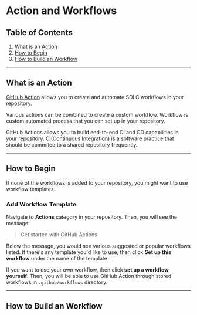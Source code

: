 # Action and Workflows

## Table of Contents

1. [What is an Action](#what-is-an-action)
1. [How to Begin](#how-to-begin)
1. [How to Build an Workflow](#how-to-build-an-workflow)

---

## What is an Action

[GitHub Action](https://docs.github.com/en/actions/getting-started-with-github-actions/about-github-actions) allows you to create and automate SDLC workflows in your repository.

Various actions can be combined to create a custom workflow. Workflow is custom automated process that you can set up in your repository.

GitHub Actions allows you to build end-to-end CI and CD capabilities in your repository. CI([Continuous Integration](https://docs.github.com/en/actions/building-and-testing-code-with-continuous-integration/about-continuous-integration)) is a software practice that should be commited to a shared repository frequently.

---

## How to Begin

If none of the workflows is added to your repository, you might want to use workflow templates.

### Add Workflow Template

Navigate to **Actions** category in your repository. Then, you will see the message:

> Get started with GitHub Actions

Below the message, you would see various suggested or popular workflows listed. If there's any template you'd like to use, then click **Set up this workflow** under the name of the template.

If you want to use your own workflow, then click **set up a workflow yourself**. Then, you will be able to use GitHub Action through stored workflows in `.github/workflows` directory.

---

## How to Build an Workflow
